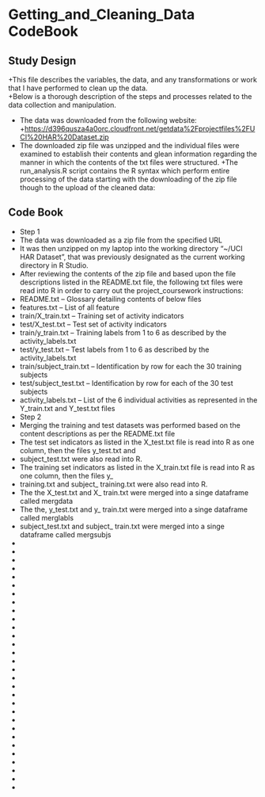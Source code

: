 # Getting_and_Cleaning_Data CodeBook
## Study Design
+This file describes the variables, the data, and any transformations or work that I have performed to clean up the data.  
+Below is a thorough description of the steps and processes related to the data collection and manipulation.
+ The data was downloaded from the following website:  
+https://d396qusza4a0orc.cloudfront.net/getdata%2Fprojectfiles%2FUCI%20HAR%20Dataset.zip
+ The downloaded zip file was unzipped and the individual files were examined to establish their contents and glean information regarding the manner in which the contents of the txt files were structured.
+The run_analysis.R script contains the R syntax which perform entire processing of the data starting with the downloading of the zip file though to the upload of the cleaned data:

## Code Book
+ Step 1 
+ The data was downloaded as a zip file from the specified URL
+ It was then unzipped on my laptop into the working directory “~/UCI HAR Dataset”, that was previously designated as the current working directory in R Studio. 
+ After reviewing the contents of the zip file and based upon the file descriptions listed in the README.txt file,
the following txt files were read into R in order to carry out the project_coursework instructions:
+ README.txt – Glossary detailing contents of below files
+ features.txt – List of all feature
+ train/X_train.txt – Training set of activity indicators
+ test/X_test.txt – Test set of activity indicators
+ train/y_train.txt – Training labels from 1 to 6 as described by the activity_labels.txt
+ test/y_test.txt – Test labels from 1 to 6 as described by the activity_labels.txt
+ train/subject_train.txt – Identification by row for each the 30 training subjects
+ test/subject_test.txt – Identification by row for each of the 30 test subjects
+ activity_labels.txt – List of the 6 individual activities as represented in the Y_train.txt and Y_test.txt files
+ Step 2 
+ Merging the training and test datasets was performed based on the content descriptions as per the README.txt file
+ The test set indicators as listed in the X_test.txt file is read into R as one column, then the files y_test.txt and 
+ subject_test.txt were also read into R.
+ The training set indicators as listed in the X_train.txt file is read into R as one column, then the files y_ 
+ training.txt and subject_ training.txt were also read into R.
+ The the X_test.txt and X_ train.txt were merged into a singe dataframe called mergdata
+ The the, y_test.txt and y_ train.txt were merged into a singe dataframe called merglabls
+ subject_test.txt and subject_ train.txt were merged into a singe dataframe called mergsubjs
+
+
+
+
+
+
+
+
+
+
+
+
+
+
+
+
+
+
+
+
+
+
+
+
+
+
+
+
+
+

